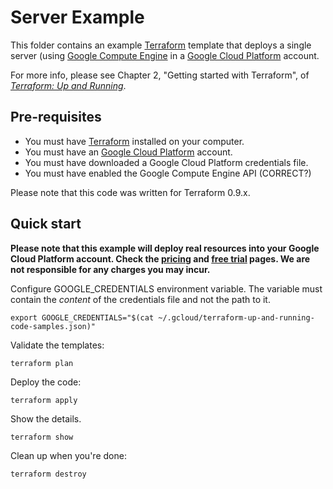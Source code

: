 # Server Example

This folder contains an example [Terraform](https://www.terraform.io/) template that deploys a single server (using 
[Google Compute Engine](https://cloud.google.com/compute/) in a [Google Cloud Platform](https://cloud.google.com) account.

For more info, please see Chapter 2, "Getting started with Terraform", of 
*[Terraform: Up and Running](http://www.terraformupandrunning.com)*.

## Pre-requisites

* You must have [Terraform](https://www.terraform.io/) installed on your computer. 
* You must have an [Google Cloud Platform](https://cloud.google.com/) account.
* You must have downloaded a Google Cloud Platform credentials file.
* You must have enabled the Google Compute Engine API (CORRECT?)

Please note that this code was written for Terraform 0.9.x.

## Quick start

**Please note that this example will deploy real resources into your Google Cloud Platform account.
Check the [pricing](https://cloud.google.com/pricing/) and
[free trial](https://cloud.google.com/free/) pages.
We are not responsible for any charges you may incur.**

Configure GOOGLE_CREDENTIALS environment variable. The variable must contain the
*content* of the credentials file and not the path to it.

```
export GOOGLE_CREDENTIALS="$(cat ~/.gcloud/terraform-up-and-running-code-samples.json)"
```

Validate the templates:

```
terraform plan
```

Deploy the code:

```
terraform apply
```

Show the details.

```
terraform show
```

Clean up when you're done:

```
terraform destroy
```
